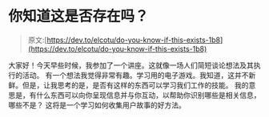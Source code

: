 # 你知道这是否存在吗？

> 原文:[https://dev.to/elcotu/do-you-know-if-this-exists-1b8](https://dev.to/elcotu/do-you-know-if-this-exists-1b8)

大家好！今天早些时候，我参加了一个讲座。这就像一场人们简短谈论想法及其执行的活动。
有一个想法我觉得非常有趣。学习用的电子游戏。我知道，这并不新鲜。但是，让我思考的是，是否有这样的东西可以学习我们工作的技能。
我的意思是，有什么东西可以向你呈现信息并与你互动，以帮助你识别哪些是相关信息，哪些不是？
这将是一个学习如何收集用户故事的好方法。